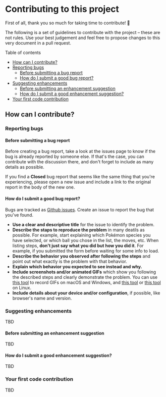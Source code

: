 # Contributing to this project

First of all, thank you so much for taking time to contribute! 🎉

The following is a set of guidelines to contribute with the project – these are not rules. Use your best judgement and feel free to propose changes to this very document in a pull request.

Table of contents

- [How can I contribute?](#how-can-i-contribute)
- [Reporting bugs](#reporting-bugs)
  - [Before submitting a bug report](#before-submitting-a-bug-report)
  - [How do I submit a good bug report?](#how-do-i-submit-a-good-bug-report)
- [Suggesting enhancements](#suggesting-enhancements)
  - [Before submitting an enhancement suggestion](#before-submitting-an-enhancement-suggestion)
  - [How do I submit a good enhancement suggestion?](#how-do-i-submit-a-good-enhancement-suggestion)
- [Your first code contribution](#your-first-code-contribution)

## How can I contribute?

### Reporting bugs

#### Before submitting a bug report

Before creating a bug report, take a look at the issues page to know if the bug is already reported by someone else. If that's the case, you can contribute with the discussion there, and don't forget to include as many details as possible.

If you find a **Closed** bug report that seems like the same thing that you're experiencing, please open a new issue and include a link to the original report in the body of the new one.

#### How do I submit a good bug report?

Bugs are tracked as [Github issues](https://github.com/guilhermemarconi/pokemon-bot-request-generator/issues). Create an issue to report the bug that you've found.

- **Use a clear and descriptive title** for the issue to identify the problem.
- **Describe the staps to reproduce the problem** in many deatils as possible. For example, start explaining which Pokémon species you have selected, or which ball you chose in the list, the moves, etc. When listing steps, **don't just say what you did but how you did it**. For example, if you submitted the form before waiting for some info to load.
- **Describe the behavior you observed after following the steps** and point out what exactly is the problem with that behavior.
- **Explain which behavior you expected to see instead and why.**
- **Include screenshots and/or animated GIFs** which show you following the described steps and clearly demonstrate the problem. You can use [this tool](https://www.cockos.com/licecap/) to record GIFs on macOS and Windows, and [this tool](https://github.com/colinkeenan/silentcast) or [this tool](https://github.com/GNOME/byzanz) on Linux.
- **Include details about your device and/or configuration**, if possible, like browser's name and version.

### Suggesting enhancements

TBD

<!-- This section guides you through submitting an enhancement suggestion, including completely new features and minor improvements to existing functionality. Following these guidelines helps maintainers and the community understand your suggestion and find related suggestions. -->

#### Before submitting an enhancement suggestion

TBD

#### How do I submit a good enhancement suggestion?

TBD

### Your first code contribution

TBD
